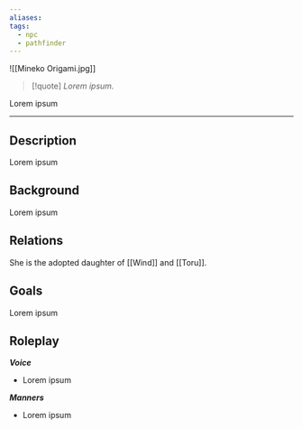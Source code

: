 ```yaml
---
aliases: 
tags:
  - npc
  - pathfinder
---
```

![[Mineko Origami.jpg]]

>[!quote]
>_Lorem ipsum._

Lorem ipsum

---
## Description
Lorem ipsum
## Background
Lorem ipsum
## Relations
She is the adopted daughter of [[Wind]] and [[Toru]].
## Goals
Lorem ipsum
## Roleplay
***Voice***
- Lorem ipsum

***Manners***
- Lorem ipsum

